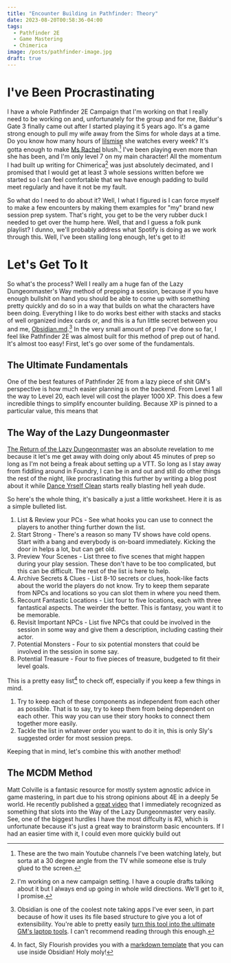 ```yaml
---
title: "Encounter Building in Pathfinder: Theory"
date: 2023-08-20T00:58:36-04:00
tags:
  - Pathfinder 2E
  - Game Mastering
  - Chimerica
image: /posts/pathfinder-image.jpg
draft: true
---
```


# I've Been Procrastinating

I have a whole Pathfinder 2E Campaign that I'm working on that I really need to be working on and, unfortunately for the group and for me, Baldur's Gate 3 finally came out after I started playing it 5 years ago. It's a game strong enough to pull my wife away from the Sims for whole days at a time. Do you know how many hours of [lilsmise](https://www.youtube.com/lilsimsie) she watches every week? It's gotta enough to make [Ms Rachel](https://www.youtube.com/@msrachel) blush.[^1] I've been playing even more than she has been, and I'm only level 7 on my main character! All the momentum I had built up writing for Chimerica[^2] was just absolutely decimated, and I promised that I would get at least 3 whole sessions written before we started so I can feel comfortable that we have enough padding to build meet regularly and have it not be my fault. 

So what do I need to do about it? Well, I what I figured is I can force myself to make a few encounters by making them examples for "my" brand new session prep system. That's right, you get to be the very rubber duck I needed to get over the hump here. Well, that and I guess a folk punk playlist? I dunno, we'll probably address what Spotify is doing as we work through this. Well, I've been stalling long enough, let's get to it!

# Let's Get To It

So what's the process? Well I really am a huge fan of the Lazy Dungeonmaster's Way method of prepping a session, because if you have enough bullshit on hand you should be able to come up with something pretty quickly and do so in a way that builds on what the characters have been doing. Everything I like to do works best either with stacks and stacks of well organized index cards or, and this is a fun little secret between you and me, [Obsidian.md](https://obsidian.md/).[^3] In the very small amount of prep I've done so far, I feel like Pathfinder 2E was almost built for this method of prep out of hand. It's almost too easy! First, let's go over some of the fundamentals.

## The Ultimate Fundamentals

One of the best features of Pathfinder 2E from a lazy piece of shit GM's perspective is how much easier planning is on the backend. From Level 1 all the way to Level 20, each level will cost the player 1000 XP. This does a few incredible things to simplify encounter building. Because XP is pinned to a particular value, this means that 

## The Way of the Lazy Dungeonmaster

[The Return of the Lazy Dungeonmaster](https://slyflourish.com/lazydm/) was an absolute revelation to me because it let's me get away with doing only about 45 minutes of prep so long as I'm not being a freak about setting up a VTT. So long as I stay away from fiddling around in Foundry, I can be in and out and still do other things the rest of the night, like procrastinating this further by writing a blog post about it while [Dance Yrself Clean](https://open.spotify.com/track/2cmRpmO04TLaKPzmAzySYZ) starts really blasting hell yeah dude. 

So here's the whole thing, it's basically a just a little worksheet. Here it is as a simple bulleted list.

1. List & Review your PCs -  See what hooks you can use to connect the players to another thing further down the list.
2. Start Strong - There's a reason so many TV shows have cold opens. Start with a bang and everybody is on-board immediately. Kicking the door in helps a lot, but can get old.
3. Preview Your Scenes - List three to five scenes that might happen during your play session. These don't have to be too complicated, but this can be difficult. The rest of the list is here to help.
4. Archive Secrets & Clues - List 8-10 secrets or clues, hook-like facts about the world the players do not know. Try to keep them separate from NPCs and locations so you can slot them in where you need them.
5. Recount Fantastic Locations - List four to five locations, each with three fantastical aspects. The weirder the better. This is fantasy, you want it to be memorable.
6. Revisit Important NPCs - List five NPCs that could be involved in the session in some way and give them  a description, including casting their actor.
7. Potential Monsters - Four to six potential monsters that could be involved in the session in some say.
8. Potential Treasure - Four to five pieces of treasure, budgeted to fit their level goals. 

This is a pretty easy list[^4] to check off, especially if you keep a few things in mind.

1. Try to keep each of these components as independent from each other as possible. That is to say, try to keep them from being dependent on each other. This way you can use their story hooks to connect them together more easily.
2. Tackle the list in whatever order you want to do it in, this is only Sly's suggested order for most session preps.

Keeping that in mind, let's combine this with another method!

## The MCDM Method

Matt Colville is a fantasic resource for mostly system agnostic advice in game mastering, in part due to his strong opinions about 4E in a deeply 5e world. He recently published a [great video](https://youtu.be/cfiaf9q9Wgo) that I immediately recognized as something that slots into the Way of the Lazy Dungeonmaster very easily. See, one of the biggest hurdles I have the most diffculty is #3, which is unfortunate because it's just a great way to brainstorm basic encounters. If I had an easier time with it, I could even more quickly build out 

[^1]: These are the two main Youtube channels I've been watching lately, but sorta at a 30 degree angle from the TV while someone else is truly glued to the screen.
[^2]: I'm working on a new campaign setting. I have a couple drafts talking about it but I always end up going in whole wild directions. We'll get to it, I promise.
[^3]: Obsidian is one of the coolest note taking apps I've ever seen, in part because of how it uses its file based structure to give you a lot of extensibility. You're able to pretty easily [turn this tool into the ultimate GM's laptop tools](https://www.patreon.com/posts/67310539). I can't recommend reading through this enough.
[^4]: In fact, Sly Flourish provides you with a [markdown template](https://slyflourish.com/rotldm_template.html) that you can use inside Obsidian! Holy moly!